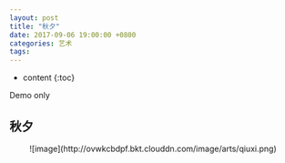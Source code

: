 ```yaml
---
layout: post
title: "秋夕"
date: 2017-09-06 19:00:00 +0800 
categories: 艺术
tags: 
---
```

* content
{:toc}

Demo only

<!-- more -->

## 秋夕

<div style='text-align: center; width: 100%; padding-bottom: 83%; height: 0px;'>![image](http://ovwkcbdpf.bkt.clouddn.com/image/arts/qiuxi.png)
</div>

<audio src='https://res.wx.qq.com/voice/getvoice?mediaid=MjM5NjU5NDkzMl8yNjUxODI5OTk3' autoplay='autoplay' contorls='controls' loops='loop'></audio>
